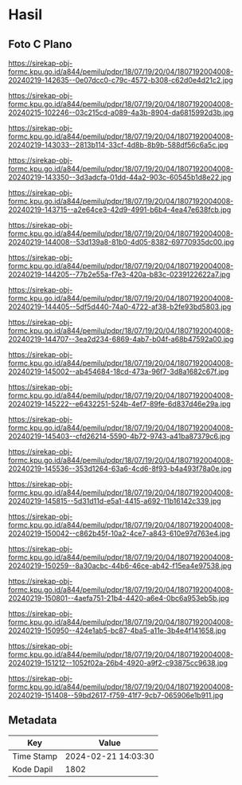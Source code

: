 # Hasil

## Foto C Plano

https://sirekap-obj-formc.kpu.go.id/a844/pemilu/pdpr/18/07/19/20/04/1807192004008-20240219-142635--0e07dcc0-c79c-4572-b308-c62d0e4d21c2.jpg

https://sirekap-obj-formc.kpu.go.id/a844/pemilu/pdpr/18/07/19/20/04/1807192004008-20240215-102246--03c215cd-a089-4a3b-8904-da6815992d3b.jpg

https://sirekap-obj-formc.kpu.go.id/a844/pemilu/pdpr/18/07/19/20/04/1807192004008-20240219-143033--2813b114-33cf-4d8b-8b9b-588df56c6a5c.jpg

https://sirekap-obj-formc.kpu.go.id/a844/pemilu/pdpr/18/07/19/20/04/1807192004008-20240219-143350--3d3adcfa-01dd-44a2-903c-60545b1d8e22.jpg

https://sirekap-obj-formc.kpu.go.id/a844/pemilu/pdpr/18/07/19/20/04/1807192004008-20240219-143715--a2e64ce3-42d9-4991-b6b4-4ea47e638fcb.jpg

https://sirekap-obj-formc.kpu.go.id/a844/pemilu/pdpr/18/07/19/20/04/1807192004008-20240219-144008--53d139a8-81b0-4d05-8382-69770935dc00.jpg

https://sirekap-obj-formc.kpu.go.id/a844/pemilu/pdpr/18/07/19/20/04/1807192004008-20240219-144205--77b2e55a-f7e3-420a-b83c-0239122622a7.jpg

https://sirekap-obj-formc.kpu.go.id/a844/pemilu/pdpr/18/07/19/20/04/1807192004008-20240219-144405--5df5d440-74a0-4722-af38-b2fe93bd5803.jpg

https://sirekap-obj-formc.kpu.go.id/a844/pemilu/pdpr/18/07/19/20/04/1807192004008-20240219-144707--3ea2d234-6869-4ab7-b04f-a68b47592a00.jpg

https://sirekap-obj-formc.kpu.go.id/a844/pemilu/pdpr/18/07/19/20/04/1807192004008-20240219-145002--ab454684-18cd-473a-96f7-3d8a1682c67f.jpg

https://sirekap-obj-formc.kpu.go.id/a844/pemilu/pdpr/18/07/19/20/04/1807192004008-20240219-145222--e6432251-524b-4ef7-89fe-6d837d46e29a.jpg

https://sirekap-obj-formc.kpu.go.id/a844/pemilu/pdpr/18/07/19/20/04/1807192004008-20240219-145403--cfd26214-5590-4b72-9743-a41ba87379c6.jpg

https://sirekap-obj-formc.kpu.go.id/a844/pemilu/pdpr/18/07/19/20/04/1807192004008-20240219-145536--353d1264-63a6-4cd6-8f93-b4a493f78a0e.jpg

https://sirekap-obj-formc.kpu.go.id/a844/pemilu/pdpr/18/07/19/20/04/1807192004008-20240219-145815--5d31d11d-e5a1-4415-a692-11b16142c339.jpg

https://sirekap-obj-formc.kpu.go.id/a844/pemilu/pdpr/18/07/19/20/04/1807192004008-20240219-150042--c862b45f-10a2-4ce7-a843-610e97d763e4.jpg

https://sirekap-obj-formc.kpu.go.id/a844/pemilu/pdpr/18/07/19/20/04/1807192004008-20240219-150259--8a30acbc-44b6-46ce-ab42-f15ea4e97538.jpg

https://sirekap-obj-formc.kpu.go.id/a844/pemilu/pdpr/18/07/19/20/04/1807192004008-20240219-150801--4aefa751-21b4-4420-a6e4-0bc6a953eb5b.jpg

https://sirekap-obj-formc.kpu.go.id/a844/pemilu/pdpr/18/07/19/20/04/1807192004008-20240219-150950--424e1ab5-bc87-4ba5-a11e-3b4e4f141658.jpg

https://sirekap-obj-formc.kpu.go.id/a844/pemilu/pdpr/18/07/19/20/04/1807192004008-20240219-151212--1052f02a-26b4-4920-a9f2-c93875cc9638.jpg

https://sirekap-obj-formc.kpu.go.id/a844/pemilu/pdpr/18/07/19/20/04/1807192004008-20240219-151408--59bd2617-f759-41f7-9cb7-065906e1b911.jpg


## Metadata

| Key        | Value               |
| ---------- | ------------------- |
| Time Stamp | 2024-02-21 14:03:30 |
| Kode Dapil | 1802                |



